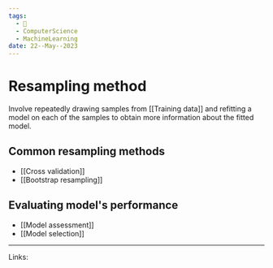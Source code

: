 ```yaml
---
tags:
  - 🌱
  - ComputerScience
  - MachineLearning
date: 22--May--2023
---
```


# Resampling method

Involve repeatedly drawing samples from [[Training data]] and refitting a model on each of the samples to obtain more information about the fitted model.
## Common resampling methods
- [[Cross validation]]
- [[Bootstrap resampling]]
## Evaluating model's performance
- [[Model assessment]]
- [[Model selection]]

---
Links: 